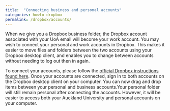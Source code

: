 ```yaml
---
title:  "Connecting business and personal accounts"
categories: howto dropbox
permalink: /dropbox/accounts/
---
```


When we give you a Dropbox business folder, the Dropbox account associated with your UoA email will become your work account.
You may wish to connect your personal and work accounts in Dropbox. This makes it easier to move files and folders between the two accounts using your Dropbox desktop client, and enables you to change between accounts without needing to log out then in again.

To connect your accounts, please follow the [official Dropbox instructions found here](https://www.dropbox.com/help/business/connect-personal-account).
Once your accounts are connected, sign in to both accounts on the Dropbox desktop client on your computer. You can now drag and drop items between your personal and business accounts.Your personal folder will still remain personal after connecting the accounts. However, it will be easier to access both your Auckland University and personal accounts on your computer.
